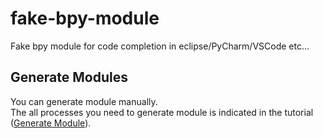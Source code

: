 # fake-bpy-module

Fake bpy module for code completion in eclipse/PyCharm/VSCode etc...


## Generate Modules

You can generate module manually.  
The all processes you need to generate module is indicated in the tutorial ([Generate Module](docs/generate_module.md)).
